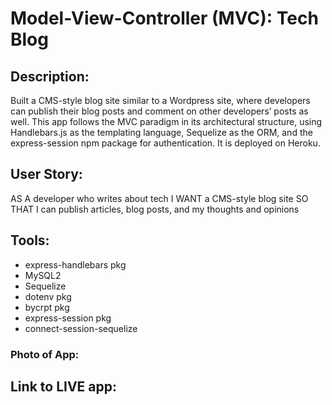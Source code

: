 # Model-View-Controller (MVC): Tech Blog 

## Description: 
Built a CMS-style blog site similar to a Wordpress site, where developers can publish their blog posts and comment on other developers’ posts as well. This app follows the MVC paradigm in its architectural structure, using Handlebars.js as the templating language, Sequelize as the ORM, and the express-session npm package for authentication. It is deployed on Heroku.

## User Story:
AS A developer who writes about tech
I WANT a CMS-style blog site
SO THAT I can publish articles, blog posts, and my thoughts and opinions

## Tools:
* express-handlebars pkg
* MySQL2
* Sequelize
* dotenv pkg
* bycrpt pkg
* express-session pkg
* connect-session-sequelize

### Photo of App:

## Link to LIVE app:
